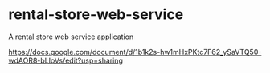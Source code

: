 # rental-store-web-service
A rental store web service application


https://docs.google.com/document/d/1b1k2s-hw1mHxPKtc7F62_ySaVTQ50-wdAOR8-bLIoVs/edit?usp=sharing
